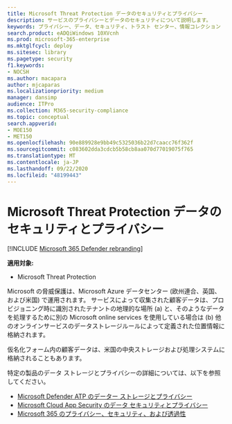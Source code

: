 ```yaml
---
title: Microsoft Threat Protection データのセキュリティとプライバシー
description: サービスのプライバシーとデータのセキュリティについて説明します。
keywords: プライバシー、データ、セキュリティ、トラスト センター、情報コレクション
search.product: eADQiWindows 10XVcnh
ms.prod: microsoft-365-enterprise
ms.mktglfcycl: deploy
ms.sitesec: library
ms.pagetype: security
f1.keywords:
- NOCSH
ms.author: macapara
author: mjcaparas
ms.localizationpriority: medium
manager: dansimp
audience: ITPro
ms.collection: M365-security-compliance
ms.topic: conceptual
search.appverid:
- MOE150
- MET150
ms.openlocfilehash: 90e889928e9bb49c5325036b22d7caacc76f362f
ms.sourcegitcommit: c083602dda3cdcb5b58cb8aa070d77019075f765
ms.translationtype: MT
ms.contentlocale: ja-JP
ms.lasthandoff: 09/22/2020
ms.locfileid: "48199443"
---
```

# <a name="microsoft-threat-protection-data-security-and-privacy"></a>Microsoft Threat Protection データのセキュリティとプライバシー

[!INCLUDE [Microsoft 365 Defender rebranding](../includes/microsoft-defender.md)]


**適用対象:**
- Microsoft Threat Protection

Microsoft の脅威保護は、Microsoft Azure データセンター (欧州連合、英国、および米国) で運用されます。 サービスによって収集された顧客データは、プロビジョニング時に識別されたテナントの地理的な場所 (a) と、そのようなデータを処理するために別の Microsoft online services を使用している場合は (b) 他のオンラインサービスのデータストレージルールによって定義された位置情報に格納されます。

仮名化フォーム内の顧客データは、米国の中央ストレージおよび処理システムに格納されることもあります。


特定の製品のデータ ストレージとプライバシーの詳細については、以下を参照してください。
- [Microsoft Defender ATP のデーター ストレージとプライバシー](https://docs.microsoft.com/windows/security/threat-protection/microsoft-defender-atp/data-storage-privacy)
- [Microsoft Cloud App Security のデータ セキュリティとプライバシー](https://docs.microsoft.com/cloud-app-security/cas-compliance-trust)
- [Microsoft 365 のプライバシー、セキュリティ、および透過性](https://docs.microsoft.com/office365/servicedescriptions/office-365-platform-service-description/privacy-security-and-transparency#advanced-threat-protection)

